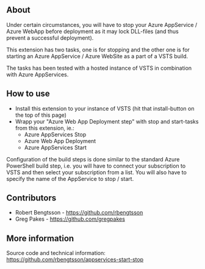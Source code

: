 ## About ##

Under certain circumstances, you will have to stop your Azure AppService / Azure WebApp before deployment as it may lock DLL-files (and thus prevent a successful deployment).

This extension has two tasks, one is for stopping and the other one is for starting an Azure AppService / Azure WebSite as a part of a VSTS build.

The tasks has been tested with a hosted instance of VSTS in combination with Azure AppServices.



## How to use ##

 * Install this extension to your instance of VSTS (hit that install-button on the top of this page)
 * Wrapp your "Azure Web App Deployment step" with stop and start-tasks from this extension, ie.:
   * Azure AppServices Stop
   * Azure Web App Deployment
   * Azure AppServices Start

Configuration of the build steps is done similar to the standard Azure PowerShell build step, i.e. you will have to connect your subscription to VSTS and then select your subscription from a list. You will also have to specify the name of the AppService to stop / start.


## Contributors ##

 * Robert Bengtsson - https://github.com/rbengtsson
 * Greg Pakes - https://github.com/gregpakes


## More information ##

Source code and technical information:
https://github.com/rbengtsson/appservices-start-stop